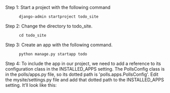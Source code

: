 Step 1: Start a project with the following command

          django-admin startproject todo_site

Step 2:  Change the directory to todo_site.

          cd todo_site

Step 3: Create an app with the following command.

          python manage.py startapp todo

Step 4: To include the app in our project, we need to add a reference to its configuration class in the INSTALLED_APPS setting. 
        The PollsConfig class is in the polls/apps.py file, so its dotted path is 'polls.apps.PollsConfig'. Edit the mysite/settings.py 
        file and add that dotted path to the INSTALLED_APPS setting. It’ll look like this: 
